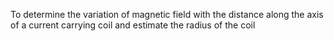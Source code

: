 To determine the variation of magnetic field with the distance along the axis of a current carrying coil and estimate the radius of the coil
